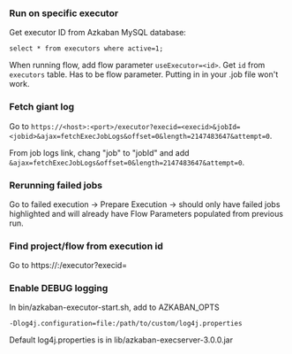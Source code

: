 ### Run on specific executor

Get executor ID from Azkaban MySQL database:

```
select * from executors where active=1;
```

When running flow, add flow parameter `useExecutor=<id>`. Get `id` from `executors` table. Has to be flow parameter. Putting in in your .job file won't work.


### Fetch giant log

Go to `https://<host>:<port>/executor?execid=<execid>&jobId=<jobid>&ajax=fetchExecJobLogs&offset=0&length=2147483647&attempt=0`.

From job logs link, chang "job" to "jobId" and add `&ajax=fetchExecJobLogs&offset=0&length=2147483647&attempt=0`.


### Rerunning failed jobs

Go to failed execution -> Prepare Execution -> should only have failed jobs highlighted and will already have Flow Parameters populated from previous run.


### Find project/flow from execution id

Go to https://<host>:<port>/executor?execid=<execid>


### Enable DEBUG logging

In bin/azkaban-executor-start.sh, add to AZKABAN_OPTS
```
-Dlog4j.configuration=file:/path/to/custom/log4j.properties
```

Default log4j.properties is in lib/azkaban-execserver-3.0.0.jar